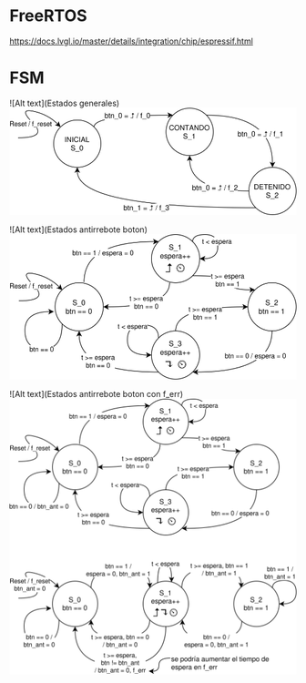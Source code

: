 # FreeRTOS

https://docs.lvgl.io/master/details/integration/chip/espressif.html

# FSM
![Alt text](Estados generales)
<img src="./FreeRTOS_TP.svg">

![Alt text](Estados antirrebote boton)
<img src="./FreeRTOS_TP-botones.svg">

![Alt text](Estados antirrebote boton con f_err)
<img src="./FreeRTOS_TP-botones-3-estados.svg">


